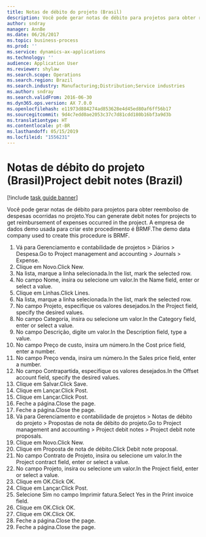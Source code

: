 ```yaml
---
title: Notas de débito do projeto (Brasil)
description: Você pode gerar notas de débito para projetos para obter reembolso de despesas ocorridas no projeto.
author: sndray
manager: AnnBe
ms.date: 06/26/2017
ms.topic: business-process
ms.prod: ''
ms.service: dynamics-ax-applications
ms.technology: ''
audience: Application User
ms.reviewer: shylaw
ms.search.scope: Operations
ms.search.region: Brazil
ms.search.industry: Manufacturing;Distribution;Service industries
ms.author: sndray
ms.search.validFrom: 2016-06-30
ms.dyn365.ops.version: AX 7.0.0
ms.openlocfilehash: e11973d884274ad853628e4d45ed80af6ff56b17
ms.sourcegitcommit: 9d4c7edd0ae2053c37c7d81cdd180b16bf3a9d3b
ms.translationtype: HT
ms.contentlocale: pt-BR
ms.lasthandoff: 05/15/2019
ms.locfileid: "1556231"
---
```

# <a name="project-debit-notes-brazil"></a><span data-ttu-id="48c16-103">Notas de débito do projeto (Brasil)</span><span class="sxs-lookup"><span data-stu-id="48c16-103">Project debit notes (Brazil)</span></span>

[!include [task guide banner](../../includes/task-guide-banner.md)]

<span data-ttu-id="48c16-104">Você pode gerar notas de débito para projetos para obter reembolso de despesas ocorridas no projeto.</span><span class="sxs-lookup"><span data-stu-id="48c16-104">You can generate debit notes for projects to get reimbursement of expenses occurred in the project.</span></span> <span data-ttu-id="48c16-105">A empresa de dados demo usada para criar este procedimento é BRMF.</span><span class="sxs-lookup"><span data-stu-id="48c16-105">The demo data company used to create this procedure is BRMF.</span></span>

1. <span data-ttu-id="48c16-106">Vá para Gerenciamento e contabilidade de projetos > Diários > Despesa.</span><span class="sxs-lookup"><span data-stu-id="48c16-106">Go to Project management and accounting > Journals > Expense.</span></span>
2. <span data-ttu-id="48c16-107">Clique em Novo.</span><span class="sxs-lookup"><span data-stu-id="48c16-107">Click New.</span></span>
3. <span data-ttu-id="48c16-108">Na lista, marque a linha selecionada.</span><span class="sxs-lookup"><span data-stu-id="48c16-108">In the list, mark the selected row.</span></span>
4. <span data-ttu-id="48c16-109">No campo Nome, insira ou selecione um valor.</span><span class="sxs-lookup"><span data-stu-id="48c16-109">In the Name field, enter or select a value.</span></span>
5. <span data-ttu-id="48c16-110">Clique em Linhas.</span><span class="sxs-lookup"><span data-stu-id="48c16-110">Click Lines.</span></span>
6. <span data-ttu-id="48c16-111">Na lista, marque a linha selecionada.</span><span class="sxs-lookup"><span data-stu-id="48c16-111">In the list, mark the selected row.</span></span>
7. <span data-ttu-id="48c16-112">No campo Projeto, especifique os valores desejados.</span><span class="sxs-lookup"><span data-stu-id="48c16-112">In the Project field, specify the desired values.</span></span>
8. <span data-ttu-id="48c16-113">No campo Categoria, insira ou selecione um valor.</span><span class="sxs-lookup"><span data-stu-id="48c16-113">In the Category field, enter or select a value.</span></span>
9. <span data-ttu-id="48c16-114">No campo Descrição, digite um valor.</span><span class="sxs-lookup"><span data-stu-id="48c16-114">In the Description field, type a value.</span></span>
10. <span data-ttu-id="48c16-115">No campo Preço de custo, insira um número.</span><span class="sxs-lookup"><span data-stu-id="48c16-115">In the Cost price field, enter a number.</span></span>
11. <span data-ttu-id="48c16-116">No campo Preço venda, insira um número.</span><span class="sxs-lookup"><span data-stu-id="48c16-116">In the Sales price field, enter a number.</span></span>
12. <span data-ttu-id="48c16-117">No campo Contrapartida, especifique os valores desejados.</span><span class="sxs-lookup"><span data-stu-id="48c16-117">In the Offset account field, specify the desired values.</span></span>
13. <span data-ttu-id="48c16-118">Clique em Salvar.</span><span class="sxs-lookup"><span data-stu-id="48c16-118">Click Save.</span></span>
14. <span data-ttu-id="48c16-119">Clique em Lançar.</span><span class="sxs-lookup"><span data-stu-id="48c16-119">Click Post.</span></span>
15. <span data-ttu-id="48c16-120">Clique em Lançar.</span><span class="sxs-lookup"><span data-stu-id="48c16-120">Click Post.</span></span>
16. <span data-ttu-id="48c16-121">Feche a página.</span><span class="sxs-lookup"><span data-stu-id="48c16-121">Close the page.</span></span>
17. <span data-ttu-id="48c16-122">Feche a página.</span><span class="sxs-lookup"><span data-stu-id="48c16-122">Close the page.</span></span>
18. <span data-ttu-id="48c16-123">Vá para Gerenciamento e contabilidade de projetos > Notas de débito do projeto > Propostas de nota de débito do projeto.</span><span class="sxs-lookup"><span data-stu-id="48c16-123">Go to Project management and accounting > Project debit notes > Project debit note proposals.</span></span>
19. <span data-ttu-id="48c16-124">Clique em Novo.</span><span class="sxs-lookup"><span data-stu-id="48c16-124">Click New.</span></span>
20. <span data-ttu-id="48c16-125">Clique em Proposta de nota de débito.</span><span class="sxs-lookup"><span data-stu-id="48c16-125">Click Debit note proposal.</span></span>
21. <span data-ttu-id="48c16-126">No campo Contrato de Projeto, insira ou selecione um valor.</span><span class="sxs-lookup"><span data-stu-id="48c16-126">In the Project contract field, enter or select a value.</span></span>
22. <span data-ttu-id="48c16-127">No campo Projeto, insira ou selecione um valor.</span><span class="sxs-lookup"><span data-stu-id="48c16-127">In the Project field, enter or select a value.</span></span>
23. <span data-ttu-id="48c16-128">Clique em OK.</span><span class="sxs-lookup"><span data-stu-id="48c16-128">Click OK.</span></span>
24. <span data-ttu-id="48c16-129">Clique em Lançar.</span><span class="sxs-lookup"><span data-stu-id="48c16-129">Click Post.</span></span>
25. <span data-ttu-id="48c16-130">Selecione Sim no campo Imprimir fatura.</span><span class="sxs-lookup"><span data-stu-id="48c16-130">Select Yes in the Print invoice field.</span></span>
26. <span data-ttu-id="48c16-131">Clique em OK.</span><span class="sxs-lookup"><span data-stu-id="48c16-131">Click OK.</span></span>
27. <span data-ttu-id="48c16-132">Clique em OK.</span><span class="sxs-lookup"><span data-stu-id="48c16-132">Click OK.</span></span>
28. <span data-ttu-id="48c16-133">Feche a página.</span><span class="sxs-lookup"><span data-stu-id="48c16-133">Close the page.</span></span>
29. <span data-ttu-id="48c16-134">Feche a página.</span><span class="sxs-lookup"><span data-stu-id="48c16-134">Close the page.</span></span>


